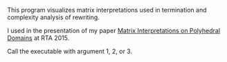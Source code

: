 This program visualizes matrix interpretations
used in termination and complexity analysis of rewriting.

I used in the presentation of my paper
[Matrix Interpretations on Polyhedral Domains](http://drops.dagstuhl.de/opus/frontdoor.php?source_opus=5205)
at RTA 2015.

Call the executable with argument 1, 2, or 3.

